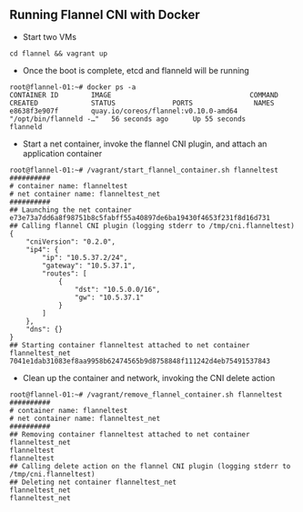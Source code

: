Running Flannel CNI with Docker
------------------------------

* Start two VMs
```
cd flannel && vagrant up
```

* Once the boot is complete, etcd and flanneld will be running
```
root@flannel-01:~# docker ps -a
CONTAINER ID        IMAGE                                  COMMAND                  CREATED             STATUS              PORTS               NAMES
e8638f3e907f        quay.io/coreos/flannel:v0.10.0-amd64   "/opt/bin/flanneld -…"   56 seconds ago      Up 55 seconds                           flanneld
```

* Start a net container, invoke the flannel CNI plugin, and attach an application container
```
root@flannel-01:~# /vagrant/start_flannel_container.sh flanneltest
##########
# container name: flanneltest
# net container name: flanneltest_net
##########
## Launching the net container
e73e73a7dd6a8f98751b8c5fabff55a40897de6ba19430f4653f231f8d16d731
## Calling flannel CNI plugin (logging stderr to /tmp/cni.flanneltest)
{
    "cniVersion": "0.2.0",
    "ip4": {
        "ip": "10.5.37.2/24",
        "gateway": "10.5.37.1",
        "routes": [
            {
                "dst": "10.5.0.0/16",
                "gw": "10.5.37.1"
            }
        ]
    },
    "dns": {}
}
## Starting container flanneltest attached to net container flanneltest_net
7041e1dab31083ef8aa9958b62474565b9d8758848f111242d4eb75491537843
```

* Clean up the container and network, invoking the CNI delete action
```
root@flannel-01:~# /vagrant/remove_flannel_container.sh flanneltest
##########
# container name: flanneltest
# net container name: flanneltest_net
##########
## Removing container flanneltest attached to net container flanneltest_net
flanneltest
flanneltest
## Calling delete action on the flannel CNI plugin (logging stderr to /tmp/cni.flanneltest)
## Deleting net container flanneltest_net
flanneltest_net
flanneltest_net
```
